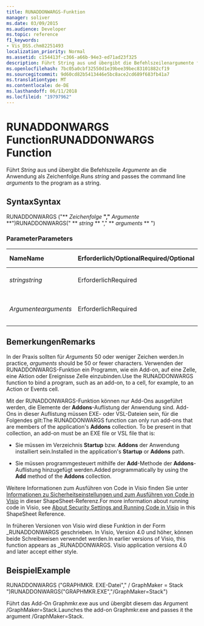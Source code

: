```yaml
---
title: RUNADDONWARGS-Funktion
manager: soliver
ms.date: 03/09/2015
ms.audience: Developer
ms.topic: reference
f1_keywords:
- Vis_DSS.chm82251493
localization_priority: Normal
ms.assetid: c154413f-c366-a66b-94e3-ed71ad23f325
description: Führt String aus und übergibt die Befehlszeilenargumente für das Programm als Zeichenfolge.
ms.openlocfilehash: 7bc05a0cbf32550d1e39bee39bec83101882cf19
ms.sourcegitcommit: 9d60cd82b5413446e5bc8ace2cd689f683fb41a7
ms.translationtype: MT
ms.contentlocale: de-DE
ms.lasthandoff: 06/11/2018
ms.locfileid: "19797962"
---
```

# <a name="runaddonwargs-function"></a><span data-ttu-id="f5a75-103">RUNADDONWARGS Function</span><span class="sxs-lookup"><span data-stu-id="f5a75-103">RUNADDONWARGS Function</span></span>

<span data-ttu-id="f5a75-104">Führt _String_ aus und übergibt die Befehlszeile _Argumente_ an die Anwendung als Zeichenfolge.</span><span class="sxs-lookup"><span data-stu-id="f5a75-104">Runs  _string_ and passes the command line  _arguments_ to the program as a string.</span></span> 
  
## <a name="syntax"></a><span data-ttu-id="f5a75-105">Syntax</span><span class="sxs-lookup"><span data-stu-id="f5a75-105">Syntax</span></span>

<span data-ttu-id="f5a75-106">RUNADDONWARGS ("** *Zeichenfolge* **","** *Argumente* **")</span><span class="sxs-lookup"><span data-stu-id="f5a75-106">RUNADDONWARGS(" ** *string* ** "," ** *arguments* ** ")</span></span> 
  
### <a name="parameters"></a><span data-ttu-id="f5a75-107">Parameter</span><span class="sxs-lookup"><span data-stu-id="f5a75-107">Parameters</span></span>

|<span data-ttu-id="f5a75-108">**Name**</span><span class="sxs-lookup"><span data-stu-id="f5a75-108">**Name**</span></span>|<span data-ttu-id="f5a75-109">**Erforderlich/Optional**</span><span class="sxs-lookup"><span data-stu-id="f5a75-109">**Required/Optional**</span></span>|<span data-ttu-id="f5a75-110">**Datentyp**</span><span class="sxs-lookup"><span data-stu-id="f5a75-110">**Data Type**</span></span>|<span data-ttu-id="f5a75-111">**Beschreibung**</span><span class="sxs-lookup"><span data-stu-id="f5a75-111">**Description**</span></span>|
|:-----|:-----|:-----|:-----|
| <span data-ttu-id="f5a75-112">_string_</span><span class="sxs-lookup"><span data-stu-id="f5a75-112">_string_</span></span> <br/> |<span data-ttu-id="f5a75-113">Erforderlich</span><span class="sxs-lookup"><span data-stu-id="f5a75-113">Required</span></span>  <br/> |<span data-ttu-id="f5a75-114">**String**</span><span class="sxs-lookup"><span data-stu-id="f5a75-114">**String**</span></span> <br/> | <span data-ttu-id="f5a75-115">Der Name eines Add-Ons.</span><span class="sxs-lookup"><span data-stu-id="f5a75-115">The name of an add-on.</span></span>  <br/> |
| <span data-ttu-id="f5a75-116">_Argumente_</span><span class="sxs-lookup"><span data-stu-id="f5a75-116">_arguments_</span></span> <br/> |<span data-ttu-id="f5a75-117">Erforderlich</span><span class="sxs-lookup"><span data-stu-id="f5a75-117">Required</span></span>  <br/> |<span data-ttu-id="f5a75-118">**String**</span><span class="sxs-lookup"><span data-stu-id="f5a75-118">**String**</span></span> <br/> |<span data-ttu-id="f5a75-119">Die an das Programm zu übergebenden Argumente.</span><span class="sxs-lookup"><span data-stu-id="f5a75-119">Arguments to pass to your program.</span></span>  <br/> |
   
## <a name="remarks"></a><span data-ttu-id="f5a75-120">Bemerkungen</span><span class="sxs-lookup"><span data-stu-id="f5a75-120">Remarks</span></span>

<span data-ttu-id="f5a75-121">In der Praxis sollten für _Arguments_ 50 oder weniger Zeichen werden.</span><span class="sxs-lookup"><span data-stu-id="f5a75-121">In practice,  _arguments_ should be 50 or fewer characters.</span></span> <span data-ttu-id="f5a75-122">Verwenden der RUNADDONWARGS-Funktion ein Programm, wie ein Add-on, auf eine Zelle, eine Aktion oder Ereignisse Zelle einzubinden.</span><span class="sxs-lookup"><span data-stu-id="f5a75-122">Use the RUNADDONWARGS function to bind a program, such as an add-on, to a cell, for example, to an Action or Events cell.</span></span> 
  
<span data-ttu-id="f5a75-p102">Mit der RUNADDONWARGS-Funktion können nur Add-Ons ausgeführt werden, die Elemente der **Addons**-Auflistung der Anwendung sind. Add-Ons in dieser Auflistung müssen EXE- oder VSL-Dateien sein, für die Folgendes gilt:</span><span class="sxs-lookup"><span data-stu-id="f5a75-p102">The RUNADDONWARGS function can only run add-ons that are members of the application's **Addons** collection. To be present in that collection, an add-on must be an EXE file or VSL file that is:</span></span> 
  
- <span data-ttu-id="f5a75-125">Sie müssen im Verzeichnis **Startup** bzw. **Addons** der Anwendung installiert sein.</span><span class="sxs-lookup"><span data-stu-id="f5a75-125">Installed in the application's **Startup** or **Addons** path.</span></span> 
    
- <span data-ttu-id="f5a75-126">Sie müssen programmgesteuert mithilfe der **Add**-Methode der **Addons**-Auflistung hinzugefügt werden.</span><span class="sxs-lookup"><span data-stu-id="f5a75-126">Added programmatically by using the **Add** method of the **Addons** collection.</span></span> 
    
<span data-ttu-id="f5a75-127">Weitere Informationen zum Ausführen von Code in Visio finden Sie unter [Informationen zu Sicherheitseinstellungen und zum Ausführen von Code in Visio](about-security-settings-and-running-code-in-visio-shapesheet.md) in dieser ShapeSheet-Referenz.</span><span class="sxs-lookup"><span data-stu-id="f5a75-127">For more information about running code in Visio, see [About Security Settings and Running Code in Visio](about-security-settings-and-running-code-in-visio-shapesheet.md) in this ShapeSheet Reference.</span></span> 
  
<span data-ttu-id="f5a75-p103">In früheren Versionen von Visio wird diese Funktion in der Form _RUNADDONWARGS geschrieben. In Visio, Version 4.0 und höher, können beide Schreibweisen verwendet werden.</span><span class="sxs-lookup"><span data-stu-id="f5a75-p103">In earlier versions of Visio, this function appears as _RUNADDONWARGS. Visio application versions 4.0 and later accept either style.</span></span>
  
## <a name="example"></a><span data-ttu-id="f5a75-130">Beispiel</span><span class="sxs-lookup"><span data-stu-id="f5a75-130">Example</span></span>

<span data-ttu-id="f5a75-131">RUNADDONWARGS ("GRAPHMKR. EXE-Datei"," / GraphMaker = Stack ")</span><span class="sxs-lookup"><span data-stu-id="f5a75-131">RUNADDONWARGS("GRAPHMKR.EXE","/GraphMaker=Stack")</span></span> 
  
<span data-ttu-id="f5a75-132">Führt das Add-On Graphmkr.exe aus und übergibt diesem das Argument /GraphMaker=Stack.</span><span class="sxs-lookup"><span data-stu-id="f5a75-132">Launches the add-on Graphmkr.exe and passes it the argument /GraphMaker=Stack.</span></span> 
  

